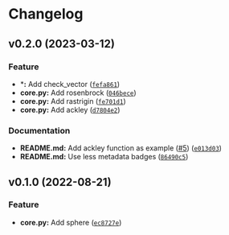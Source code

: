 # Changelog

<!--next-version-placeholder-->

## v0.2.0 (2023-03-12)
### Feature
* ***:** Add check_vector ([`fefa861`](https://github.com/estripling/fbench/commit/fefa8614f27082065ec61a8d2877ef44de195bf0))
* **core.py:** Add rosenbrock ([`046bece`](https://github.com/estripling/fbench/commit/046bece0835cfc19b918453339ca73c88640554c))
* **core.py:** Add rastrigin ([`fe701d1`](https://github.com/estripling/fbench/commit/fe701d13d61703b79e696e0fb619295aafd3b0b0))
* **core.py:** Add ackley ([`d7804e2`](https://github.com/estripling/fbench/commit/d7804e27b288e8ce53180e3a024e9045b2a48bb3))

### Documentation
* **README.md:** Add ackley function as example ([#5](https://github.com/estripling/fbench/issues/5)) ([`e013d03`](https://github.com/estripling/fbench/commit/e013d039b5895aabc8cf1caa937cf79e1cb97ef3))
* **README.md:** Use less metadata badges ([`86490c5`](https://github.com/estripling/fbench/commit/86490c553d08311fc6adf1657d8e6a46946ccdae))

## v0.1.0 (2022-08-21)
### Feature
* **core.py:** Add sphere ([`ec8727e`](https://github.com/estripling/fbench/commit/ec8727e19414233c749539fa9aa423ce119fbb89))
